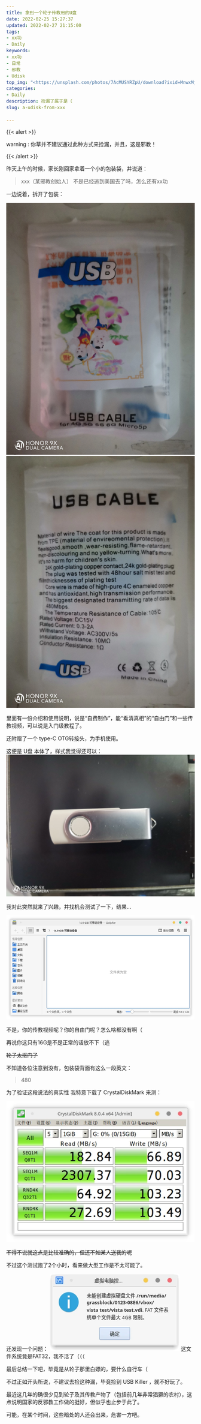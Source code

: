 ```yaml
---
title: 拿到一个轮子传教用的U盘
date: 2022-02-25 15:27:37
updated: 2022-02-27 21:15:00
tags:
- xx功
- Daily
keywords:
- xx功
- 日常
- 邪教
- Udisk
top_img: "<https://unsplash.com/photos/7AcMUSYRZpU/download?ixid=MnwxMjA3fDB8MXxzZWFyY2h8MXx8d2F0ZXIlMjBsaWx5fGVufDB8fHx8MTY0NTc5MTEwOQ&force=true&w=1920>"
categories: 
- Daily
description: 捡漏了属于是（
slug: a-udisk-from-xxx

---
```


{{< alert >}}

warning : 你草并不建议通过此种方式来捡漏，并且，这是邪教！

{{< /alert >}}

昨天上午的时候，家长刚回家拿着一个小的包装袋，并说道：

> xxx（某邪教创始人） 不是已经逃到美国去了吗，怎么还有xx功

一边说着，拆开了包装：

![图片](../../../assets/img/lunzi_u/IMG_20220227_200846.webp)
![反面图片](../../../assets/img/lunzi_u/IMG_20220227_200857.webp)

里面有一份介绍和使用说明，说是“自费制作”，能“看清真相”的“自由门”和一些传教视频，可以说是入门级教程了。

还附赠了一个 type-C OTG转接头，为手机使用。

这便是 U盘 本体了，样式我觉得还可以：
![本体](../../../assets/img/lunzi_u/IMG_20220227_210755.webp)

我对此突然就来了兴趣，并找机会测试了一下，结果...

![图片](../../../assets/img/lunzi_u/Screenshot_20220227_201002.webp)

不是，你的传教视频呢？你的自由门呢？怎么啥都没有啊（

再说你这只有16G是不是正常的话放不下（逃

~~轮子太抠门了~~

不知道各位注意到没有，包装袋背面有这么一段英文：

> 480

为了验证这段说法的真实性 我特意下载了 CrystalDiskMark 来测：

![测试结果仅供参考](../../../assets/img/lunzi_u/Screenshot_20220226_153939.webp)

~~不得不说就这点是比较准确的，但还不如某人送我的呢~~

不过这个测试跑了2个小时，看来做大型工作是不太可能了。

还发现一个问题：
![这文件系统](../../../assets/img/lunzi_u/Screenshot_20220227_203523.webp)
这文件系统竟是FAT32，我不活了（（（

最后总结一下吧，毕竟是从轮子那里白嫖的，要什么自行车（

不过正如开头所说，不建议去捡这种漏，毕竟捡到 USB Killer ，就不好玩了。

最近这几年的确很少见到轮子及其传教产物了（包括前几年非常猖獗的农村），这点说明国家的反邪教工作做的挺好，但似乎也止步于此了。

可能，在某个时间，这些暗处的人还会出来，危害一方吧。
